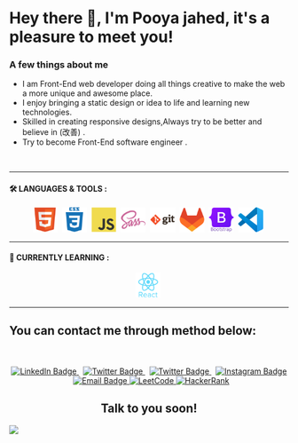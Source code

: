 # Hey there :wave:, I'm Pooya jahed, it's a pleasure to meet you!

### A few things about me

- I am Front-End web developer doing all things creative to make the web a more unique and awesome place.
- I enjoy bringing a static design or idea to life and learning new technologies.
- Skilled in creating responsive designs,Always try to be better and believe in (改善) .
- Try to become Front-End software engineer .

<br>

---

#### :hammer_and_wrench: LANGUAGES & TOOLS :

<div align="center">
<div>
  <img src="https://github.com/devicons/devicon/blob/master/icons/html5/html5-original.svg" title="HTML5" alt="HTML" width="45" height="45"/>&nbsp;
  <img src="https://github.com/devicons/devicon/blob/master/icons/css3/css3-plain-wordmark.svg"  title="CSS3" alt="CSS" width="45" height="45"/>&nbsp;
  <img src="https://github.com/devicons/devicon/blob/master/icons/javascript/javascript-original.svg" title="JavaScript" alt="JavaScript" width="45" height="45"/>&nbsp;
    <img src="https://github.com/devicons/devicon/blob/master/icons/sass/sass-original.svg" title="Sass" alt="Sass" width="45" height="45" />&nbsp;
  <img src="https://github.com/devicons/devicon/blob/master/icons/git/git-original-wordmark.svg" title="Git" alt="Git" width="45" height="45"/>&nbsp;
  <img src="https://github.com/devicons/devicon/blob/master/icons/gitlab/gitlab-original.svg" title="Gitlab" alt="Gitlab" width="45" height="45"/>&nbsp;
  <img src="https://github.com/devicons/devicon/blob/master/icons/bootstrap/bootstrap-original-wordmark.svg" title="Bootstrap5" alt="Bootstrap5" width="45" height="45"/>&nbsp;
  <img src="https://github.com/devicons/devicon/blob/master/icons/vscode/vscode-original.svg" title="VSCode" alt="VSCode" width="45" height="45"/>&nbsp;
 
</div>
</div>

---

#### :book: CURRENTLY LEARNING :

<div align="center">
  <img src="https://github.com/devicons/devicon/blob/master/icons/react/react-original-wordmark.svg" title="React" alt="React" width="45" height="45"/>&nbsp;
  </div>

---

## You can contact me through method below:

<div id="badges" align="center">
  <br><br>
  <a href="https://www.linkedin.com/in/kdbrand">
    <img src="https://img.shields.io/badge/LinkedIn-blue?style=for-the-badge&logo=linkedin&logoColor=white" alt="LinkedIn Badge"/>
  </a>&nbsp;
  <a href="https://twitter.com/Pooya_jahed">
    <img src="https://img.shields.io/badge/Facebook-1877F2?style=for-the-badge&logo=facebook&logoColor=white
" alt="Twitter Badge" />
  </a>&nbsp;
   <a href="https://twitter.com/Pooya_jahed">
    <img src="https://img.shields.io/badge/:badgeContent?logo=https%3A%2F%2Fcdn.cdnlogo.com%2Flogos%2Ff%2F84%2Ffacebook.svg&link=https%3A%2F%2Fwww.facebook.com%2Fprofile.php%3Fid%3D100094244876859
" alt="Twitter Badge" />
  </a>&nbsp;
  <a href="https://www.instagram.com/mrdebonairfox">
    <img src="https://img.shields.io/badge/Instagram-blue?style=for-the-badge&logo=instagram&logoColor=white&color=e95950" alt="Instagram Badge" />
  </a>&nbsp;
  <a href="mailto:pooya-jahed@gmail.com">
    <img src="https://img.shields.io/badge/Gmail-blue?style=for-the-badge&logo=gmail&logoColor=white&color=bb001b" alt="Email Badge" />
  </a>
  <a href="https://leetcode.com/e3an3">
    <img src="https://img.shields.io/badge/-LeetCode-FFA116?style=for-the-badge&logo=LeetCode&logoColor=black
" alt="LeetCode" />
  </a>
   <a href="https://www.codewars.com/users/e3an3">
    <img src="https://img.shields.io/badge/-Hackerrank-2EC866?style=for-the-badge&logo=HackerRank&logoColor=white" alt="HackerRank" />
  </a>

  <h2>Talk to you soon!</h2>
</div>

![](https://github.com/pooya-jahed&style=for-the-badge)

